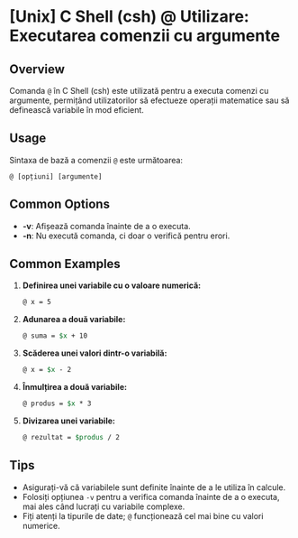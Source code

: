 # [Unix] C Shell (csh) @ Utilizare: Executarea comenzii cu argumente

## Overview
Comanda `@` în C Shell (csh) este utilizată pentru a executa comenzi cu argumente, permițând utilizatorilor să efectueze operații matematice sau să definească variabile în mod eficient.

## Usage
Sintaxa de bază a comenzii `@` este următoarea:

```
@ [opțiuni] [argumente]
```

## Common Options
- **-v**: Afișează comanda înainte de a o executa.
- **-n**: Nu execută comanda, ci doar o verifică pentru erori.

## Common Examples

1. **Definirea unei variabile cu o valoare numerică:**
   ```csh
   @ x = 5
   ```

2. **Adunarea a două variabile:**
   ```csh
   @ suma = $x + 10
   ```

3. **Scăderea unei valori dintr-o variabilă:**
   ```csh
   @ x = $x - 2
   ```

4. **Înmulțirea a două variabile:**
   ```csh
   @ produs = $x * 3
   ```

5. **Divizarea unei variabile:**
   ```csh
   @ rezultat = $produs / 2
   ```

## Tips
- Asigurați-vă că variabilele sunt definite înainte de a le utiliza în calcule.
- Folosiți opțiunea `-v` pentru a verifica comanda înainte de a o executa, mai ales când lucrați cu variabile complexe.
- Fiți atenți la tipurile de date; `@` funcționează cel mai bine cu valori numerice.
